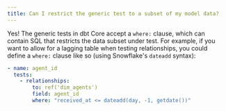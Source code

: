 ```yaml
---
title: Can I restrict the generic test to a subset of my model data?
---
```


Yes! The generic tests in dbt Core accept a `where:` clause, which can contain
SQL that restricts the data subset under test. For example, if you want to 
allow for a lagging table when testing relationships, you could define a 
`where:` clause like so (using Snowflake's `dateadd` syntax):

```yml
- name: agent_id
  tests:
    - relationships:
        to: ref('dim_agents')
        field: agent_id
        where: "received_at <= dateadd(day, -1, getdate())"
```